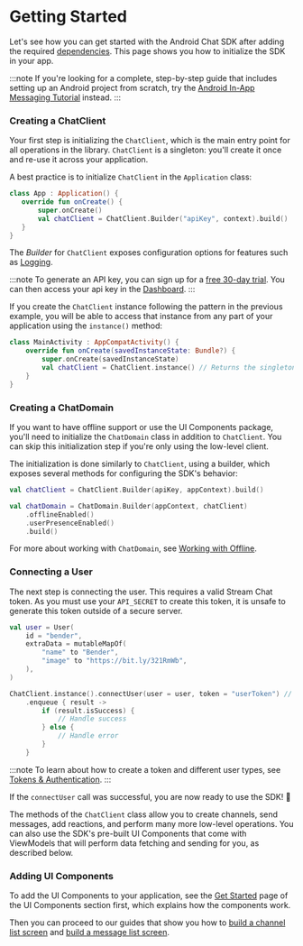 # Getting Started

Let's see how you can get started with the Android Chat SDK after adding the required [dependencies](./02-dependencies.md). This page shows you how to initialize the SDK in your app.

:::note
If you're looking for a complete, step-by-step guide that includes setting up an Android project from scratch, try the [Android In-App Messaging Tutorial](https://getstream.io/tutorials/android-chat/) instead.
:::

### Creating a ChatClient

Your first step is initializing the `ChatClient`, which is the main entry point for all operations in the library. `ChatClient` is a singleton: you'll create it once and re-use it across your application.

A best practice is to initialize `ChatClient` in the `Application` class:

 ```kotlin
 class App : Application() {
    override fun onCreate() {
        super.onCreate()
        val chatClient = ChatClient.Builder("apiKey", context).build()
    }
}
 ```

The _Builder_ for `ChatClient` exposes configuration options for features such as [Logging](./05-logging.md).

:::note
To generate an API key, you can sign up for a [free 30-day trial](https://getstream.io/chat/trial/). You can then access your api key in the [Dashboard](https://getstream.io/dashboard).
:::

If you create the `ChatClient` instance following the pattern in the previous example, you will be able to access that instance from any part of your application using the `instance()` method:

```kotlin
class MainActivity : AppCompatActivity() {
    override fun onCreate(savedInstanceState: Bundle?) {
        super.onCreate(savedInstanceState)
        val chatClient = ChatClient.instance() // Returns the singleton instance
    }
}
```

### Creating a ChatDomain

If you want to have offline support or use the UI Components package, you'll need to initialize the `ChatDomain` class in addition to `ChatClient`. You can skip this initialization step if you're only using the low-level client.

The initialization is done similarly to `ChatClient`, using a builder, which exposes several methods for configuring the SDK's behavior:

```kotlin
val chatClient = ChatClient.Builder(apiKey, appContext).build()

val chatDomain = ChatDomain.Builder(appContext, chatClient)
    .offlineEnabled()
    .userPresenceEnabled()
    .build()
```

For more about working with `ChatDomain`, see [Working with Offline](../02-client/06-guides/06-working-with-offline.md).

### Connecting a User

The next step is connecting the user. This requires a valid Stream Chat token. As you must use your `API_SECRET` to create this token, it is unsafe to generate this token outside of a secure server.

```kotlin
val user = User(
    id = "bender",
    extraData = mutableMapOf(
        "name" to "Bender",
        "image" to "https://bit.ly/321RmWb",
    ),
)

ChatClient.instance().connectUser(user = user, token = "userToken") // Replace with a real token
    .enqueue { result ->
        if (result.isSuccess) {
            // Handle success
        } else {
            // Handle error
        }
    }
```

:::note
To learn about how to create a token and different user types, see [Tokens & Authentication](https://getstream.io/chat/docs/android/tokens_and_authentication/?language=kotlin).
:::

If the `connectUser` call was successful, you are now ready to use the SDK! 🎉

The methods of the `ChatClient` class allow you to create channels, send messages, add reactions, and perform many more low-level operations. You can also use the SDK's pre-built UI Components that come with ViewModels that will perform data fetching and sending for you, as described below.

### Adding UI Components

To add the UI Components to your application, see the [Get Started](../03-ui/01-getting-started.md) page of the UI Components section first, which explains how the components work.

Then you can proceed to our guides that show you how to [build a channel list screen](../03-ui/05-guides/01-building-channel-list-screen.md) and [build a message list screen](../03-ui/05-guides/02-building-message-list-screen.md).
